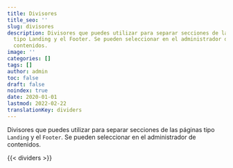 ```yaml
---
title: Divisores
title_seo: ''
slug: divisores
description: Divisores que puedes utilizar para separar secciones de las páginas
  tipo Landing y el Footer. Se pueden seleccionar en el administrador de
  contenidos.
image: ''
categories: []
tags: []
author: admin
toc: false
draft: false
noindex: true
date: 2020-01-01
lastmod: 2022-02-22
translationKey: dividers
---
```


Divisores que puedes utilizar para separar secciones de las páginas tipo `Landing` y el `Footer`. Se pueden seleccionar en el administrador de contenidos.

{{< dividers >}}